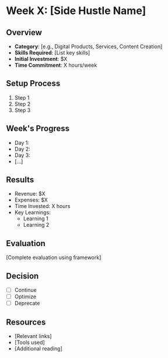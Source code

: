 # Week X: [Side Hustle Name]

## Overview

- **Category**: [e.g., Digital Products, Services, Content Creation]
- **Skills Required**: [List key skills]
- **Initial Investment**: $X
- **Time Commitment**: X hours/week

## Setup Process

1. Step 1
2. Step 2
3. Step 3

## Week's Progress

- Day 1:
- Day 2:
- Day 3:
- [...]

## Results

- Revenue: $X
- Expenses: $X
- Time Invested: X hours
- Key Learnings:
  - Learning 1
  - Learning 2

## Evaluation

[Complete evaluation using framework]

## Decision

- [ ] Continue
- [ ] Optimize
- [ ] Deprecate

## Resources

- [Relevant links]
- [Tools used]
- [Additional reading]

